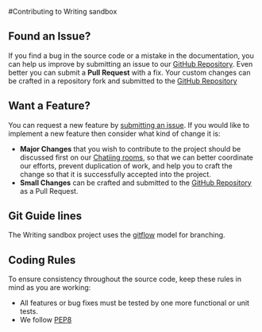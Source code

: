 #Contributing to Writing sandbox

## Found an Issue?

If you find a bug in the source code or a mistake in the documentation, you can help us improve by submitting an issue to our
[GitHub Repository](https://github.com/leehosung/writing_sandbox/issues/new). Even better you can submit a
**Pull Request** with a fix. Your custom changes can be crafted in a repository fork and submitted
to the [GitHub Repository](https://github.com/leehosung/writing_sandbox/compare)

## Want a Feature?

You can request a new feature by
[submitting an issue](https://github.com/leehosung/writing_sandbox/issues/new). If you would like to
implement a new feature then consider what kind of change it is:

* **Major Changes** that you wish to contribute to the project should be discussed first on our [Chatiing rooms](https://gitter.im/leehosung/writing_sandbox), so that we can better coordinate our efforts, prevent duplication of work, and help you to craft the change so that it is successfully accepted into the project.
* **Small Changes** can be crafted and submitted to the [GitHub Repository](https://github.com/leehosung/writing_sandbox/compare) as a Pull Request.

## Git Guide lines

The Writing sandbox project uses the [gitflow](http://nvie.com/posts/a-successful-git-branching-model) model for branching.

## Coding Rules

To ensure consistency throughout the source code, keep these rules in mind as you are working:

* All features or bug fixes must be tested by one more functional or unit tests.
* We follow [PEP8](https://www.python.org/dev/peps/pep-0008/)
